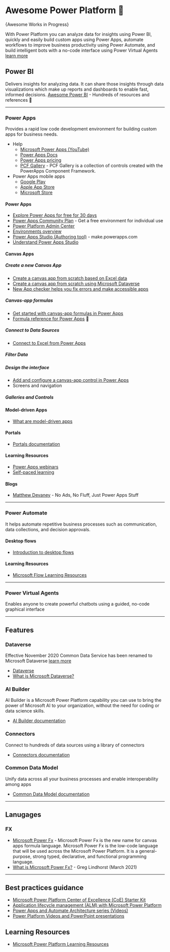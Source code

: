 # Awesome Power Platform 💜
{Awesome Works in Progress}

With Power Platform you can analyze data for insights using Power BI, quickly and easily build custom apps using Power Apps, automate workflows to improve business productivity using Power Automate, and build intelligent bots with a no-code interface using Power Virtual Agents [learn more](https://docs.microsoft.com/en-us/power-platform/)


## Power BI
Delivers insights for analyzing data. It can share those insights through data visualizations which make up reports and dashboards to enable fast, informed decisions.
[Awesome Power BI](https://github.com/NajiElKotob/Awesome-Power-BI) - Hundreds of resources and references 💛

-----


### Power Apps
Provides a rapid low code development environment for building custom apps for business needs.
* Help
  * [Microsoft Power Apps (YouTube)](https://www.youtube.com/channel/UCGfWR2ekfRFckLjev6eQYLg)
  * [Power Apps Docs](https://docs.microsoft.com/en-us/powerapps/)
  * [Power Apps pricing](https://powerapps.microsoft.com/en-us/pricing/)
  * [PCF Gallery](https://pcf.gallery) - PCF Gallery is a collection of controls created with the PowerApps Component Framework.
* Power Apps mobile apps
  * [Google Play](https://aka.ms/PowerAppsAndroid)
  * [Apple App Store](https://aka.ms/PowerAppsiOS)
  * [Microsoft Store](https://aka.ms/PowerAppsWin)
 
#### Power Apps
* [Explore Power Apps for free for 30 days](https://docs.microsoft.com/en-us/powerapps/maker/signup-for-powerapps)
* [Power Apps Community Plan](https://powerapps.microsoft.com/en-us/communityplan/) - Get a free environment for individual use
* [Power Platform Admin Center](https://admin.powerplatform.microsoft.com)
* [Environments overview](https://docs.microsoft.com/en-us/power-platform/admin/environments-overview)
* [Power Apps Studio (Authoring tool)](https://make.powerapps.com) - make.powerapps.com
* [Understand Power Apps Studio](https://docs.microsoft.com/en-us/powerapps/teams/understand-power-apps-studio) 

#### Canvas Apps

##### Create a new Canvas App
* [Create a canvas app from scratch based on Excel data](https://docs.microsoft.com/en-us/powerapps/maker/canvas-apps/get-started-create-from-blank)
* [Create a canvas app from scratch using Microsoft Dataverse](https://docs.microsoft.com/en-us/powerapps/maker/canvas-apps/data-platform-create-app-scratch)
* [New App checker helps you fix errors and make accessible apps](https://powerapps.microsoft.com/en-us/blog/new-app-checker-helps-you-fix-errors-and-make-accessible-apps/)

##### Canvas-app formulas
* [Get started with canvas-app formulas in Power Apps](https://docs.microsoft.com/en-us/powerapps/maker/canvas-apps/working-with-formulas)
* [Formula reference for Power Apps](https://docs.microsoft.com/en-us/powerapps/maker/canvas-apps/formula-reference) 🧪

##### Connect to Data Sources
* [Connect to Excel from Power Apps](https://docs.microsoft.com/en-us/powerapps/maker/canvas-apps/connections/connection-excel)

##### Filter Data

##### Design the interface
* [Add and configure a canvas-app control in Power Apps](https://docs.microsoft.com/en-us/powerapps/maker/canvas-apps/add-configure-controls)
* Screens and navigation

##### Galleries and Controls

#### Model-driven Apps
* [What are model-driven apps](https://docs.microsoft.com/en-us/powerapps/maker/model-driven-apps/model-driven-app-overview)

#### Portals
* [Portals documentation](https://docs.microsoft.com/en-us/powerapps/maker/portals/)

#### Learning Resources
* [Power Apps webinars](https://docs.microsoft.com/en-us/powerapps/webinars)
* [Self-paced learning](https://docs.microsoft.com/en-us/learn/browse/?products=power-apps&WT.mc_id=webupdates_GEP_Powerapps-web-wwl%2F)

#### Blogs
* [Matthew Devaney](https://matthewdevaney.com/category/powerapps/) - No Ads, No Fluff, Just Power Apps Stuff


-----

### Power Automate
It helps automate repetitive business processes such as communication, data collections, and decision approvals.

#### Desktop flows
* [Introduction to desktop flows](https://docs.microsoft.com/en-us/power-automate/desktop-flows/introduction)

#### Learning Resources
* [Microsoft Flow Learning Resources](https://flow.microsoft.com/en-us/blog/microsoft-flow-learning-resources-materials/)

-----

### Power Virtual Agents
Enables anyone to create powerful chatbots using a guided, no-code graphical interface

-----

## Features

### Dataverse
Effective November 2020 Common Data Service has been renamed to Microsoft Dataverse [learn more](https://aka.ms/PAuAppBlog)

* [Dataverse](https://powerplatform.microsoft.com/en-us/dataverse/)
* [What is Microsoft Dataverse?](https://docs.microsoft.com/en-us/powerapps/maker/data-platform/data-platform-intro)


### AI Builder
AI Builder is a Microsoft Power Platform capability you can use to bring the power of Microsoft AI to your organization, without the need for coding or data science skills.
* [AI Builder documentation](https://docs.microsoft.com/en-us/ai-builder/)

### Connectors 
Connect to hundreds of data sources using a library of connectors
* [Connectors documentation](https://docs.microsoft.com/en-us/connectors/)

### Common Data Model
Unify data across all your business processes and enable interoperability among apps						
* [Common Data Model documentation](https://docs.microsoft.com/en-us/common-data-model/)

----
## Lanugages
### FX
* [Microsoft Power Fx](https://docs.microsoft.com/en-us/power-platform/power-fx/overview) - Microsoft Power Fx is the new name for canvas apps formula language. Microsoft Power Fx is the low-code language that will be used across the Microsoft Power Platform. It is a general-purpose, strong typed, declarative, and functional programming language.
* [What is Microsoft Power Fx?](https://powerapps.microsoft.com/en-us/blog/what-is-microsoft-power-fx/) - Greg Lindhorst (March 2021)

----

## Best practices guidance
* [Microsoft Power Platform Center of Excellence (CoE) Starter Kit](https://docs.microsoft.com/en-us/power-platform/guidance/coe/starter-kit)
* [Application lifecycle management (ALM) with Microsoft Power Platform](https://docs.microsoft.com/en-us/power-platform/alm/)
* [Power Apps and Automate Architecture series (Videos)](https://www.youtube.com/playlist?list=PLi9EhCY4z99W2QOTgbwhFZEjpqc8YZDVH)
* [Power Platform Videos and PowerPoint presentations](https://docs.microsoft.com/en-us/power-platform/admin/videos)

## Learning Resources
* [Microsoft Power Platform Learning Resources](https://powerapps.microsoft.com/en-us/blog/microsoft-powerapps-learning-resources/)
